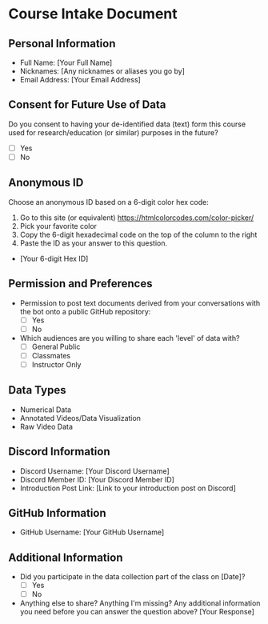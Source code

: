 
# Course Intake Document

## Personal Information
- Full Name: [Your Full Name]
- Nicknames: [Any nicknames or aliases you go by]
- Email Address: [Your Email Address]

## Consent for Future Use of Data
Do you consent to having your de-identified data (text) form this course used for research/education (or similar) purposes in the future?
- [ ] Yes
- [ ] No

## Anonymous ID
Choose an anonymous ID based on a 6-digit color hex code:
1. Go to this site (or equivalent) https://htmlcolorcodes.com/color-picker/
2. Pick your favorite color
3. Copy the 6-digit hexadecimal code on the top of the column to the right
4. Paste the ID as your answer to this question.
- [Your 6-digit Hex ID]

## Permission and Preferences
- Permission to post text documents derived from your conversations with the bot onto a public GitHub repository:
  - [ ] Yes
  - [ ] No
- Which audiences are you willing to share each 'level' of data with?
  - [ ] General Public
  - [ ] Classmates
  - [ ] Instructor Only

## Data Types
- Numerical Data
- Annotated Videos/Data Visualization
- Raw Video Data

## Discord Information
- Discord Username: [Your Discord Username]
- Discord Member ID: [Your Discord Member ID]
- Introduction Post Link: [Link to your introduction post on Discord]

## GitHub Information
- GitHub Username: [Your GitHub Username]

## Additional Information
- Did you participate in the data collection part of the class on [Date]?
  - [ ] Yes
  - [ ] No
- Anything else to share? Anything I'm missing? Any additional information you need before you can answer the question above? [Your Response]
